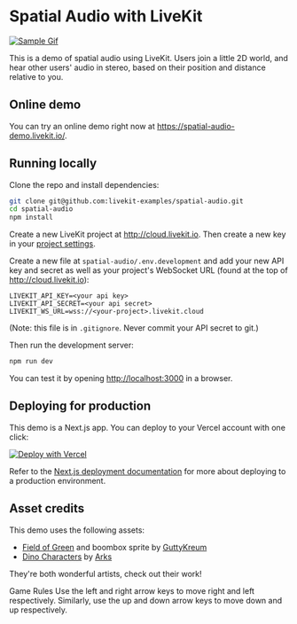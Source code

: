 # Spatial Audio with LiveKit

[![Sample Gif](https://user-images.githubusercontent.com/8453967/221318613-861215da-1d71-492e-979f-dc7f18cb5c7f.gif)](https://spatial-audio-demo.livekit.io/)

This is a demo of spatial audio using LiveKit. Users join a little 2D world, and hear other users' audio in stereo, based on their position and distance relative to you.

## Online demo

You can try an online demo right now at <https://spatial-audio-demo.livekit.io/>.

## Running locally

Clone the repo and install dependencies:

```bash
git clone git@github.com:livekit-examples/spatial-audio.git
cd spatial-audio
npm install
```

Create a new LiveKit project at <http://cloud.livekit.io>. Then create a new key in your [project settings](https://cloud.livekit.io/projects/p_/settings/keys).

Create a new file at `spatial-audio/.env.development` and add your new API key and secret as well as your project's WebSocket URL (found at the top of <http://cloud.livekit.io>):

```
LIVEKIT_API_KEY=<your api key>
LIVEKIT_API_SECRET=<your api secret>
LIVEKIT_WS_URL=wss://<your-project>.livekit.cloud
```

(Note: this file is in `.gitignore`. Never commit your API secret to git.)

Then run the development server:

```bash
npm run dev
```

You can test it by opening <http://localhost:3000> in a browser.

## Deploying for production

This demo is a Next.js app. You can deploy to your Vercel account with one click:

[![Deploy with Vercel](https://vercel.com/button)](https://vercel.com/new/clone?repository-url=https%3A%2F%2Fgithub.com%2Flivekit-examples%2Fspatial-audio&env=LIVEKIT_API_KEY,LIVEKIT_API_SECRET,LIVEKIT_WS_URL&envDescription=Get%20these%20from%20your%20cloud%20livekit%20project.&envLink=https%3A%2F%2Fcloud.livekit.io&project-name=my-spatial-audio-app)

Refer to the [Next.js deployment documentation](https://nextjs.org/docs/deployment) for more about deploying to a production environment.

## Asset credits

This demo uses the following assets:

- [Field of Green](https://guttykreum.itch.io/field-of-green) and boombox sprite by [GuttyKreum](https://twitter.com/GuttyKreum)
- [Dino Characters](https://arks.itch.io/dino-characters) by [Arks](https://arks.digital/)

They're both wonderful artists, check out their work!

Game Rules
Use the left and right arrow keys to move right and left respectively.
Similarly, use the up and down arrow keys to move down and up respectively.





